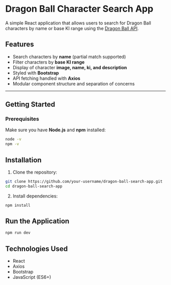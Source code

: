 # Dragon Ball Character Search App

A simple React application that allows users to search for Dragon Ball characters by name or base KI range using the [Dragon Ball API](https://web.dragonball-api.com/documentation/).

## Features

- Search characters by **name** (partial match supported)
- Filter characters by **base KI range**
- Display of character **image, name, ki, and description**
- Styled with **Bootstrap**
- API fetching handled with **Axios**
- Modular component structure and separation of concerns

---

## Getting Started

### Prerequisites

Make sure you have **Node.js** and **npm** installed:

```bash
node -v
npm -v
```

## Installation

1. Clone the repository:

```bash
git clone https://github.com/your-username/dragon-ball-search-app.git
cd dragon-ball-search-app
```

2. Install dependencies:

```bash
npm install
```

## Run the Application

```bash
npm run dev
```

## Technologies Used

- React
- Axios
- Bootstrap
- JavaScript (ES6+)
